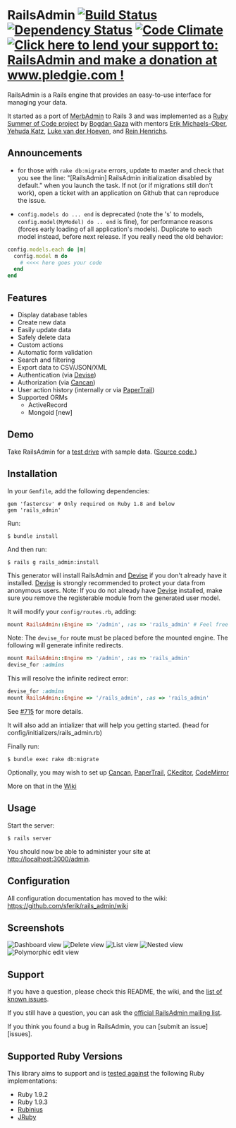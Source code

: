 # RailsAdmin [![Build Status](https://secure.travis-ci.org/sferik/rails_admin.png?branch=master)][travis] [![Dependency Status](https://gemnasium.com/sferik/rails_admin.png?travis)][gemnasium] [![Code Climate](https://codeclimate.com/badge.png)][codeclimate] [![Click here to lend your support to: RailsAdmin and make a donation at www.pledgie.com !](https://www.pledgie.com/campaigns/15917.png)][pledgie]
RailsAdmin is a Rails engine that provides an easy-to-use interface for managing your data.

[travis]: http://travis-ci.org/sferik/rails_admin
[gemnasium]: https://gemnasium.com/sferik/rails_admin
[codeclimate]: https://codeclimate.com/github/sferik/rails_admin
[pledgie]: http://www.pledgie.com/campaigns/15917

It started as a port of [MerbAdmin][merb-admin] to Rails 3 and was implemented
as a [Ruby Summer of Code project][rubysoc] by [Bogdan Gaza][hurrycane] with
mentors [Erik Michaels-Ober][sferik], [Yehuda Katz][wycats], [Luke van der
Hoeven][plukevdh], and [Rein Henrichs][reinh].

[merb-admin]: https://github.com/sferik/merb-admin
[rubysoc]: http://www.rubysoc.org/projects
[hurrycane]: https://github.com/hurrycane
[sferik]: https://github.com/sferik
[wycats]: https://github.com/wycats
[plukevdh]: https://github.com/plukevdh
[reinh]: https://github.com/reinh

## Announcements

* for those with `rake db:migrate` errors, update to master and check that you see the line: "[RailsAdmin] RailsAdmin initialization disabled by default." when you launch the task. If not (or if migrations still don't work), open a ticket with an application on Github that can reproduce the issue.

* `config.models do ... end` is deprecated (note the 's' to models, `config.model(MyModel) do .. end` is fine), for performance reasons (forces early loading of all application's models). Duplicate to each model instead, before next release. If you really need the old behavior:

```ruby
config.models.each do |m|
  config.model m do
    # <<<< here goes your code
  end
end
```

## Features

* Display database tables
* Create new data
* Easily update data
* Safely delete data
* Custom actions
* Automatic form validation
* Search and filtering
* Export data to CSV/JSON/XML
* Authentication (via [Devise](https://github.com/plataformatec/devise))
* Authorization (via [Cancan](https://github.com/ryanb/cancan))
* User action history (internally or via [PaperTrail](https://github.com/airblade/paper_trail))
* Supported ORMs
  * ActiveRecord
  * Mongoid [new]

## Demo

Take RailsAdmin for a [test drive][demo] with sample data. ([Source code.][dummy_app])

[demo]: http://rails-admin-tb.herokuapp.com/
[dummy_app]: https://github.com/bbenezech/dummy_app

## Installation

In your `Gemfile`, add the following dependencies:

    gem 'fastercsv' # Only required on Ruby 1.8 and below
    gem 'rails_admin'

Run:

    $ bundle install

And then run:

    $ rails g rails_admin:install

This generator will install RailsAdmin and [Devise](https://github.com/plataformatec/devise) if you
don't already have it installed. [Devise](https://github.com/plataformatec/devise) is strongly
recommended to protect your data from anonymous users. Note: If you do not already have [Devise](https://github.com/plataformatec/devise)
installed, make sure you remove the registerable module from the generated user model.


It will modify your `config/routes.rb`, adding:

```ruby
mount RailsAdmin::Engine => '/admin', :as => 'rails_admin' # Feel free to change '/admin' to any namespace you need.
```

Note: The `devise_for` route must be placed before the mounted engine. The following will generate infinite redirects.

```ruby
mount RailsAdmin::Engine => '/admin', :as => 'rails_admin'
devise_for :admins
```

This will resolve the infinite redirect error:

```ruby
devise_for :admins
mount RailsAdmin::Engine => '/rails_admin', :as => 'rails_admin'
```

See [#715](https://github.com/sferik/rails_admin/issues/715) for more details.

It will also add an intializer that will help you getting started. (head for config/initializers/rails_admin.rb)


Finally run:

    $ bundle exec rake db:migrate

Optionally, you may wish to set up [Cancan](https://github.com/ryanb/cancan),
[PaperTrail](https://github.com/airblade/paper_trail), [CKeditor](https://github.com/galetahub/ckeditor), [CodeMirror](https://github.com/fixlr/codemirror-rails)

More on that in the [Wiki](https://github.com/sferik/rails_admin/wiki)

## Usage

Start the server:

    $ rails server

You should now be able to administer your site at
[http://localhost:3000/admin](http://localhost:3000/admin).

## Configuration

All configuration documentation has moved to the wiki: https://github.com/sferik/rails_admin/wiki

## Screenshots

![Dashboard view](https://github.com/sferik/rails_admin/raw/master/screenshots/dashboard.png "dashboard view")
![Delete view](https://github.com/sferik/rails_admin/raw/master/screenshots/delete.png "delete view")
![List view](https://github.com/sferik/rails_admin/raw/master/screenshots/list.png "list view")
![Nested view](https://github.com/sferik/rails_admin/raw/master/screenshots/nested.png "nested view")
![Polymorphic edit view](https://github.com/sferik/rails_admin/raw/master/screenshots/polymorphic.png "polymorphic view")

## Support

If you have a question, please check this README, the wiki, and the [list of
known issues][troubleshoot].

[troubleshoot]: https://github.com/sferik/rails_admin/wiki/Troubleshoot

If you still have a question, you can ask the [official RailsAdmin mailing
list][list].

[list]: http://groups.google.com/group/rails_admin

If you think you found a bug in RailsAdmin, you can [submit an issue][issues].

## Supported Ruby Versions
This library aims to support and is [tested against][travis] the following Ruby implementations:

* Ruby 1.9.2
* Ruby 1.9.3
* [Rubinius][]
* [JRuby][]

[rubinius]: http://rubini.us/
[jruby]: http://jruby.org/
